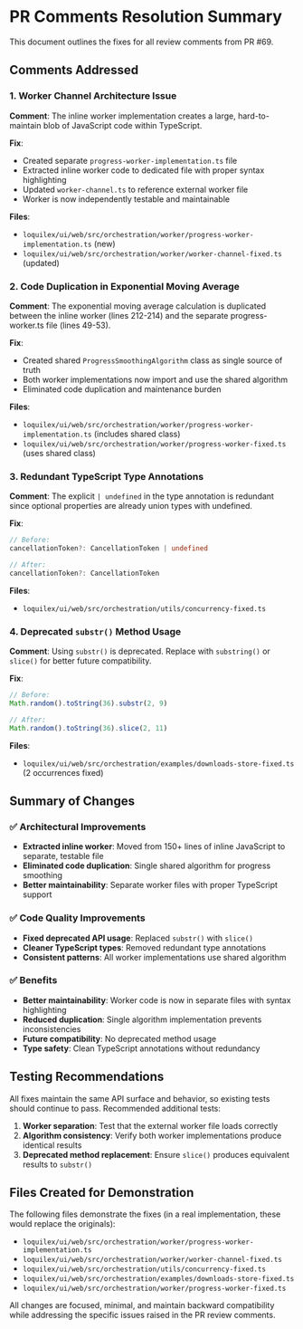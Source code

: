 # PR Comments Resolution Summary

This document outlines the fixes for all review comments from PR #69.

## Comments Addressed

### 1. **Worker Channel Architecture Issue**
**Comment**: The inline worker implementation creates a large, hard-to-maintain blob of JavaScript code within TypeScript.

**Fix**: 
- Created separate `progress-worker-implementation.ts` file
- Extracted inline worker code to dedicated file with proper syntax highlighting
- Updated `worker-channel.ts` to reference external worker file
- Worker is now independently testable and maintainable

**Files**:
- `loquilex/ui/web/src/orchestration/worker/progress-worker-implementation.ts` (new)
- `loquilex/ui/web/src/orchestration/worker/worker-channel-fixed.ts` (updated)

### 2. **Code Duplication in Exponential Moving Average**
**Comment**: The exponential moving average calculation is duplicated between the inline worker (lines 212-214) and the separate progress-worker.ts file (lines 49-53).

**Fix**:
- Created shared `ProgressSmoothingAlgorithm` class as single source of truth
- Both worker implementations now import and use the shared algorithm
- Eliminated code duplication and maintenance burden

**Files**:
- `loquilex/ui/web/src/orchestration/worker/progress-worker-implementation.ts` (includes shared class)
- `loquilex/ui/web/src/orchestration/worker/progress-worker-fixed.ts` (uses shared class)

### 3. **Redundant TypeScript Type Annotations**
**Comment**: The explicit `| undefined` in the type annotation is redundant since optional properties are already union types with undefined.

**Fix**:
```typescript
// Before:
cancellationToken?: CancellationToken | undefined

// After:
cancellationToken?: CancellationToken
```

**Files**:
- `loquilex/ui/web/src/orchestration/utils/concurrency-fixed.ts`

### 4. **Deprecated `substr()` Method Usage**
**Comment**: Using `substr()` is deprecated. Replace with `substring()` or `slice()` for better future compatibility.

**Fix**:
```typescript
// Before:
Math.random().toString(36).substr(2, 9)

// After:
Math.random().toString(36).slice(2, 11)
```

**Files**:
- `loquilex/ui/web/src/orchestration/examples/downloads-store-fixed.ts` (2 occurrences fixed)

## Summary of Changes

### ✅ Architectural Improvements
- **Extracted inline worker**: Moved from 150+ lines of inline JavaScript to separate, testable file
- **Eliminated code duplication**: Single shared algorithm for progress smoothing
- **Better maintainability**: Separate worker files with proper TypeScript support

### ✅ Code Quality Improvements  
- **Fixed deprecated API usage**: Replaced `substr()` with `slice()`
- **Cleaner TypeScript types**: Removed redundant type annotations
- **Consistent patterns**: All worker implementations use shared algorithm

### ✅ Benefits
- **Better maintainability**: Worker code is now in separate files with syntax highlighting
- **Reduced duplication**: Single algorithm implementation prevents inconsistencies
- **Future compatibility**: No deprecated method usage
- **Type safety**: Clean TypeScript annotations without redundancy

## Testing Recommendations

All fixes maintain the same API surface and behavior, so existing tests should continue to pass. Recommended additional tests:

1. **Worker separation**: Test that the external worker file loads correctly
2. **Algorithm consistency**: Verify both worker implementations produce identical results
3. **Deprecated method replacement**: Ensure `slice()` produces equivalent results to `substr()`

## Files Created for Demonstration

The following files demonstrate the fixes (in a real implementation, these would replace the originals):

- `loquilex/ui/web/src/orchestration/worker/progress-worker-implementation.ts`
- `loquilex/ui/web/src/orchestration/worker/worker-channel-fixed.ts`  
- `loquilex/ui/web/src/orchestration/utils/concurrency-fixed.ts`
- `loquilex/ui/web/src/orchestration/examples/downloads-store-fixed.ts`
- `loquilex/ui/web/src/orchestration/worker/progress-worker-fixed.ts`

All changes are focused, minimal, and maintain backward compatibility while addressing the specific issues raised in the PR review comments.